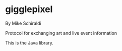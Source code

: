 # gigglepixel

By Mike Schiraldi

Protocol for exchanging art and live event information

This is the Java library.
